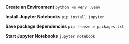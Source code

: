 **Create an Environment**
```python -m venv .venv```

**Install Jupyter Notebooks**
```pip install jupyter```

**Save package dependencies**
```pip freeze > packages.txt```

**Start Jupyter Notebooks**
```jupyter notebook```